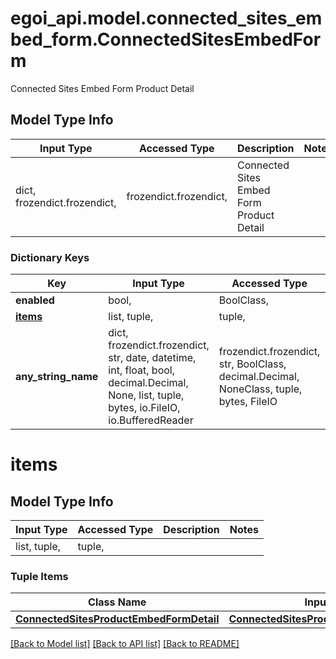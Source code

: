 # egoi_api.model.connected_sites_embed_form.ConnectedSitesEmbedForm

Connected Sites Embed Form Product Detail

## Model Type Info
Input Type | Accessed Type | Description | Notes
------------ | ------------- | ------------- | -------------
dict, frozendict.frozendict,  | frozendict.frozendict,  | Connected Sites Embed Form Product Detail | 

### Dictionary Keys
Key | Input Type | Accessed Type | Description | Notes
------------ | ------------- | ------------- | ------------- | -------------
**enabled** | bool,  | BoolClass,  | Enabled | [optional] 
**[items](#items)** | list, tuple,  | tuple,  |  | [optional] 
**any_string_name** | dict, frozendict.frozendict, str, date, datetime, int, float, bool, decimal.Decimal, None, list, tuple, bytes, io.FileIO, io.BufferedReader | frozendict.frozendict, str, BoolClass, decimal.Decimal, NoneClass, tuple, bytes, FileIO | any string name can be used but the value must be the correct type | [optional]

# items

## Model Type Info
Input Type | Accessed Type | Description | Notes
------------ | ------------- | ------------- | -------------
list, tuple,  | tuple,  |  | 

### Tuple Items
Class Name | Input Type | Accessed Type | Description | Notes
------------- | ------------- | ------------- | ------------- | -------------
[**ConnectedSitesProductEmbedFormDetail**](ConnectedSitesProductEmbedFormDetail.md) | [**ConnectedSitesProductEmbedFormDetail**](ConnectedSitesProductEmbedFormDetail.md) | [**ConnectedSitesProductEmbedFormDetail**](ConnectedSitesProductEmbedFormDetail.md) |  | 

[[Back to Model list]](../../README.md#documentation-for-models) [[Back to API list]](../../README.md#documentation-for-api-endpoints) [[Back to README]](../../README.md)


